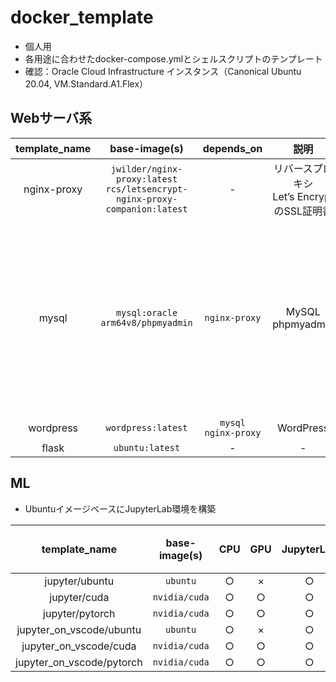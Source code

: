 # docker_template

- 個人用
- 各用途に合わせたdocker-compose.ymlとシェルスクリプトのテンプレート
- 確認：Oracle Cloud Infrastructure インスタンス（Canonical Ubuntu 20.04, VM.Standard.A1.Flex）

## Webサーバ系
| template_name | base-image(s) | depends_on | 説明 | 注意 |
| :---: | :---: | :---: | :---: | :---: |
| nginx-proxy | `jwilder/nginx-proxy:latest`<br>`rcs/letsencrypt-nginx-proxy-companion:latest` | - | リバースプロキシ<br>Let’s EncryptのSSL証明書 | - |
| mysql | `mysql:oracle`<br>`arm64v8/phpmyadmin` | `nginx-proxy` | MySQL<br>phpmyadmin | ARMアーキテクチャ用のdockerイメージを使用。環境に合わせて編集してください。 |
| wordpress | `wordpress:latest` | `mysql`<br>`nginx-proxy` | WordPress | - |
| flask | `ubuntu:latest` | - | - | - |

## ML
- UbuntuイメージベースにJupyterLab環境を構築

| template_name | base-image(s) | CPU | GPU | JupyterLab | VSCode（Remote Development） |
| :---: | :---: | :---: | :---: | :---: | :---: |
| jupyter/ubuntu | `ubuntu` | ○ | × | ○ | × |
| jupyter/cuda | `nvidia/cuda` | ○ | ○ | ○ | × |
| jupyter/pytorch | `nvidia/cuda` | ○ | ○ | ○ | × |
| jupyter_on_vscode/ubuntu | `ubuntu` | ○ | × | ○ | ○ |
| jupyter_on_vscode/cuda | `nvidia/cuda` | ○ | ○ | ○ | ○ |
| jupyter_on_vscode/pytorch | `nvidia/cuda` | ○ | ○ | ○ | ○ |
